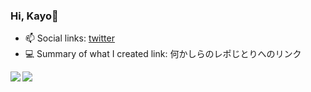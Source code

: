 ### Hi, Kayo👋

<!--
**kayo289/kayo289** is a ✨ _special_ ✨ repository because its `README.md` (this file) appears on your GitHub profile.

Here are some ideas to get you started:

- 🔭 I’m currently working on ...
- 🌱 I’m currently learning ...
- 👯 I’m looking to collaborate on ...
- 🤔 I’m looking for help with ...
- 💬 Ask me about ...
- 📫 How to reach me: ...
- 😄 Pronouns: ...
- ⚡ Fun fact: ...
-->
* 📫 Social links: [twitter](https://twitter.com/0810kayo)
* 💻 Summary of what I created link: 何かしらのレポじとりへのリンク

<a href="https://github.com/anuraghazra/github-readme-stats">
  <img align="left" src="https://github-readme-stats.vercel.app/api?username=kayo289&count_private=true&show_icons=true" />
</a>
<a href="https://github.com/anuraghazra/github-readme-stats">
  <img align="left" src=https://github-readme-stats.vercel.app/api/top-langs/?username=kayo289&layout=compact" />
</a>

